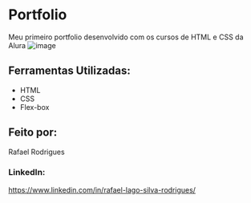 # Portfolio
Meu primeiro portfolio desenvolvido com os cursos  de HTML  e CSS da Alura
![image](https://github.com/rafaelunderscorerdrigs/_portfolio/assets/130865143/8d0300a1-ef51-4993-89b6-c0f2ce0439f7)
## Ferramentas Utilizadas:
* HTML
* CSS
* Flex-box

## Feito por:
Rafael Rodrigues

### LinkedIn:
https://www.linkedin.com/in/rafael-lago-silva-rodrigues/
  


